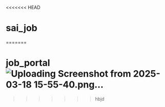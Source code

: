 <<<<<<< HEAD
# sai_job
=======
# job_portal![Uploading Screenshot from 2025-03-18 15-55-40.png…]()

>>>>>>> hbjd
